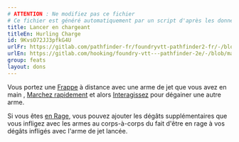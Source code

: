 ```yaml
---
# ATTENTION : Ne modifiez pas ce fichier
# Ce fichier est généré automatiquement par un script d'après les données du module Foundry VTT officiel et de sa traduction
title: Lancer en chargeant
titleEn: Hurling Charge
id: 9KvsO72JJ3pfkG4U
urlFr: https://gitlab.com/pathfinder-fr/foundryvtt-pathfinder2-fr/-/blob/master/data/feats/9KvsO72JJ3pfkG4U.htm
urlEn: https://gitlab.com/hooking/foundry-vtt---pathfinder-2e/-/blob/master/packs/data/feats.db/hurling-charge.json
group: feats
layout: dons
---
```

Vous portez une [Frappe](../actions/frapper.md) à distance avec une arme de jet que vous avez en main , [Marchez rapidement](../actions/marcher-rapidement.md) et alors [Interagissez](../actions/interagir.md) pour dégainer une autre arme.

Si vous êtes [en Rage](../actions/rage.md), vous pouvez ajouter les dégâts supplémentaires que vous infligez avec les armes au corps-à-corps du fait d'être en rage à vos dégâts infligés avec l'arme de jet lancée.


